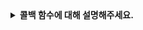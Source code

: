 <details>
  <summary><strong>콜백 함수에 대해 설명해주세요.</strong></summary>

<br>

## 콜백 함수
- 다른 함수의 매개변수로 전달되어 특정 작업이 완료된 후 실행되는 함수를 의미합니다.
- 일반적으로 비동기 처리시 자주 사용합니다.

#### ☑️ 추가질문. 콜백 지옥이 무엇이고 이를 해결하기 위한 방법에 대해 설명해주세요.
#### 콜백 지옥
- 콜백 함수를 중첩해서 사용해서 코드의 들여쓰기가 깊어지는 현상을 의미합니다.
- 콜백 지옥이 발생하면 가독성이 나빠지고 유지보수가 어려워집니다.

#### 해결 방법
1️. **Promise 사용하기**
- Promise를 사용하면 .then() 체이닝을 활용하여 가독성을 개선할 수 있습니다.
- Promise를 사용하면 .catch() 체이닝을 활용하여 예외 처리를 할 수 있습니다.

2️. **async / await 사용하기**
- async와 await를 사용하면 코드가 더욱 직관적이며 유지보수가 용이해집니다.
  
</details>

